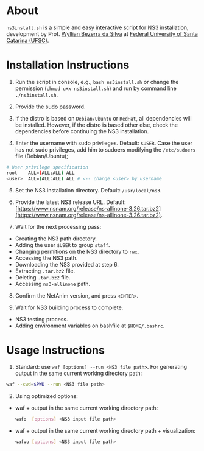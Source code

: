 # About 

`ns3install.sh` is a simple and easy interactive script for NS3 installation,
development by Prof. [Wyllian Bezerra da Silva](mailto:wyllianbs@gmail.com) at
[Federal University of Santa Catarina (UFSC)](<http://wyllian.prof.ufsc.br/>).


# Installation Instructions

1. Run the script in console, e.g., `bash ns3install.sh` or change the permission (`chmod u+x ns3install.sh`) and run by command line `./ns3install.sh`.

2. Provide the sudo password.

3. If the distro is based on `Debian/Ubuntu` or `RedHat`, all dependencies will be installed. However, if the distro is based other else, check the dependencies before continuing the NS3 installation.

4. Enter the username with sudo privileges. Default: `$USER`. Case the user has not sudo privileges, add him to sudoers modifying the `/etc/sudoers` file (Debian/Ubuntu);

  ```sh
  # User privilege specification
  root    ALL=(ALL:ALL) ALL
  <user>  ALL=(ALL:ALL) ALL # <-- change <user> by username
  ```
5. Set the NS3 installation directory. Default: `/usr/local/ns3`.

6. Provide the latest NS3 release URL. Default: [https://www.nsnam.org/release/ns-allinone-3.26.tar.bz2](https://www.nsnam.org/release/ns-allinone-3.26.tar.bz2).

7. Wait for the next processing pass: 
  - Creating the NS3 path directory.
  - Adding the user `$USER` to group `staff`.
  - Changing permitions on the NS3 directory to `rwx`.
  - Accessing the NS3 path.
  - Downloading the NS3 provided at step 6.
  - Extracting `.tar.bz2` file.
  - Deleting `.tar.bz2` file.
  - Accessing `ns3-allinone` path.
  
8. Confirm the NetAnim version, and press `<ENTER>`.

9. Wait for NS3 building process to complete.
  - NS3 testing process.
  - Adding environment variables on bashfile at `$HOME/.bashrc`.
  
  
# Usage Instructions

1. Standard: use `waf [options] --run <NS3 file path>`. For generating output in the same current working directory path:

  ```sh
  waf --cwd=$PWD --run <NS3 file path>
  ```
  
2. Using optimized options:
  - waf + output in the same current working directory path:
  
    ```sh
    wafo  [options] <NS3 input file path>
     ```
     
  - waf + output in the same current working directory path + visualization:
  
    ```sh
    wafvo [options] <NS3 input file path>
     ```
     
